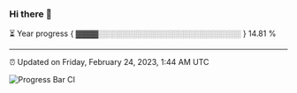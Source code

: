 ### Hi there 👋

⏳ Year progress { ▓▓▓▓░░░░░░░░░░░░░░░░░░░░░░░░░░ } 14.81 %

---

⏰ Updated on Friday, February 24, 2023, 1:44 AM UTC

![Progress Bar CI](https://github.com/arthurbuhl/arthurbuhl/workflows/Progress%20Bar%20CI/badge.svg)
